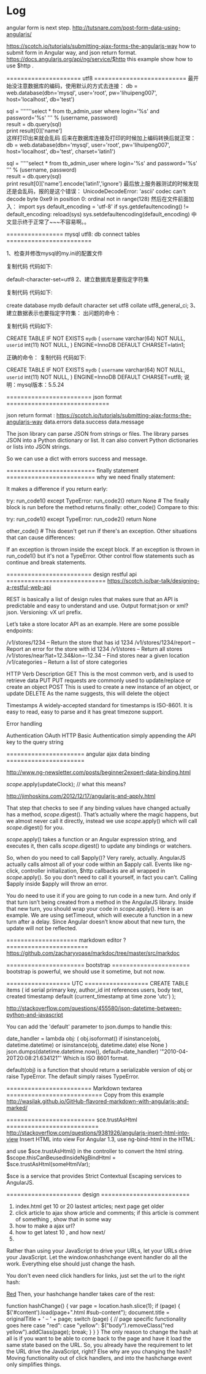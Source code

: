 # Log

angular form is next step.   http://tutsnare.com/post-form-data-using-angularjs/

https://scotch.io/tutorials/submitting-ajax-forms-the-angularjs-way  how to submit form in Angular way, and json return format.
https://docs.angularjs.org/api/ng/service/$http   this example show how to use $http .

===================== utf8 ==========================
最开始没注意数据库的编码，使用默认的方式去连接：
db = web.database(dbn='mysql', user='root', pw='lihuipeng007', host='localhost', db='test')  
  
sql = '''''''select * from tb_admin_user where login='%s' and password='%s' ''' % (username, password)  
result = db.query(sql)  
print result[0]['name']  
这样打印出来就会乱码
后来在数据库连接及打印的时候加上编码转换后就正常：
db = web.database(dbn='mysql', user='root', pw='lihuipeng007', host='localhost', db='test', charset='latin1')  
  
sql = '''''select * from tb_admin_user where login='%s' and password='%s' ''' % (username, password)  
result = db.query(sql)  
print result[0]['name'].encode('latin1','ignore') 
最后放上服务器测试的时候发现还是会乱码，报的是这个错误：
UnicodeDecodeError: 'ascii' codec can't decode byte 0xe9 in position 0: ordinal not in range(128)
然后在文件前面加入：
import sys 
default_encoding = 'utf-8' 
if sys.getdefaultencoding() != default_encoding: 
    reload(sys) 
    sys.setdefaultencoding(default_encoding) 
中文显示终于正常了~~~不容易啊。。

================ mysql utf8: db connect tables ========================

1、检查并修改mysql的my.ini的配置文件

复制代码 代码如下:

default-character-set=utf8
2、建立数据库是要指定字符集

复制代码 代码如下:

create database mydb default character set utf8 collate utf8_general_ci;
3、建立数据表示也要指定字符集：
出问题的命令： 

复制代码 代码如下:

CREATE TABLE IF NOT EXISTS `mydb` ( 
  `username` varchar(64) NOT NULL, 
  `userid` int(11) NOT NULL, 
 ) ENGINE=InnoDB DEFAULT CHARSET=latin1; 
  
正确的命令： 
复制代码 代码如下:

CREATE TABLE IF NOT EXISTS `mydb` ( 
  `username` varchar(64) NOT NULL, 
  `userid` int(11) NOT NULL, 
 ) ENGINE=InnoDB DEFAULT CHARSET=utf8;
说明：mysql版本：5.5.24


======================== json format =============================

json return format : https://scotch.io/tutorials/submitting-ajax-forms-the-angularjs-way
data.errors
data.success 
data.message

The json library can parse JSON from strings or files. The library parses JSON into a Python dictionary or list. It can also convert Python dictionaries or lists into JSON strings.

So we can use a dict with errors success and message.


========================= finally statement =========================
why we need finally statement:

It makes a difference if you return early:

try:
    run_code1()
except TypeError:
    run_code2()
    return None   # The finally block is run before the method returns
finally:
    other_code()
Compare to this:

try:
    run_code1()
except TypeError:
    run_code2()
    return None   

other_code()  # This doesn't get run if there's an exception.
Other situations that can cause differences:

If an exception is thrown inside the except block.
If an exception is thrown in run_code1() but it's not a TypeError.
Other control flow statements such as continue and break statements.

======================== design restful api ============================
https://scotch.io/bar-talk/designing-a-restful-web-api

REST is basically a list of design rules that makes sure that an API is predictable and easy to understand and use.
Output format:json or xml? json.
Versioning: vX url prefix.

Let’s take a store locator API as an example. Here are some possible endpoints:

/v1/stores/1234 – Return the store that has id 1234
/v1/stores/1234/report – Report an error for the store with id 1234
/v1/stores – Return all stores
/v1/stores/near?lat=12.34&lon=-12.34 – Find stores near a given location
/v1/categories – Return a list of store categories

HTTP Verb    Description
GET    This is the most common verb, and is used to retrieve data
PUT    PUT requests are commonly used to update/replace or create an object
POST    This is used to create a new instance of an object, or update
DELETE    As the name suggests, this will delete the object

Timestamps
A widely-accepted standard for timestamps is ISO-8601. It is easy to read, easy to parse and it has great timezone support.

Error handling

Authentication
OAuth
HTTP Basic Authentication 
simply appending the API key to the query string

====================== angular ajax data binding ======================

http://www.ng-newsletter.com/posts/beginner2expert-data-binding.html

$scope.$apply(updateClock); // what this means?

http://jimhoskins.com/2012/12/17/angularjs-and-apply.html

That step that checks to see if any binding values have changed actually has a method, $scope.$digest(). That’s actually where the magic happens, but we almost never call it directly, instead we use $scope.$apply() which will call $scope.$digest() for you.

$scope.$apply() takes a function or an Angular expression string, and executes it, then calls $scope.$digest() to update any bindings or watchers.

So, when do you need to call $apply()? Very rarely, actually. AngularJS actually calls almost all of your code within an $apply call. Events like ng-click, controller initialization, $http callbacks are all wrapped in $scope.$apply(). So you don’t need to call it yourself, in fact you can’t. Calling $apply inside $apply will throw an error.

You do need to use it if you are going to run code in a new turn. And only if that turn isn’t being created from a method in the AngularJS library. Inside that new turn, you should wrap your code in $scope.$apply(). Here is an example. We are using setTimeout, which will execute a function in a new turn after a delay. Since Angular doesn’t know about that new turn, the update will not be reflected.

==================== markdown editor ? =======================
https://github.com/zacharyvoase/markdoc/tree/master/src/markdoc


====================== bootstrap ======================
bootstrap is powerful, we should use it sometime, but not now.

================== UTC ==================
CREATE TABLE items (
    id serial primary key,
    author_id int references users,
    body text,
    created timestamp default (current_timestamp at time zone 'utc')
);

http://stackoverflow.com/questions/455580/json-datetime-between-python-and-javascript 

You can add the 'default' parameter to json.dumps to handle this:

date_handler = lambda obj: (
    obj.isoformat()
    if isinstance(obj, datetime.datetime)
    or isinstance(obj, datetime.date)
    else None
)
json.dumps(datetime.datetime.now(), default=date_handler)
'"2010-04-20T20:08:21.634121"'
Which is ISO 8601 format.

default(obj) is a function that should return a serializable version of obj or raise TypeError. The default simply raises TypeError.

======================== Markdown textarea ===========================
Copy from this example
http://wasilak.github.io/GitHub-flavored-markdown-with-angularjs-and-marked/

========================= sce.trustAsHtml ==========================
http://stackoverflow.com/questions/9381926/angularjs-insert-html-into-view
Insert HTML into view
For Angular 1.3, use ng-bind-html in the HTML:
<div ng-bind-html="thisCanBeusedInsideNgBindHtml"></div>
and use $sce.trustAsHtml() in the controller to convert the html string.
$scope.thisCanBeusedInsideNgBindHtml = $sce.trustAsHtml(someHtmlVar);

$sce is a service that provides Strict Contextual Escaping services to AngularJS.

===================== design =========================
1. index.html get 10 or 20 lastest articles; next page get older
2. click article to ajax show article and comments; if this article is comment of something , show that in some way
3. how to make a ajax url?
4. how to get latest 10 , and how next/
5. 


Rather than using your JavaScript to drive your URLs, let your URLs drive your JavaScript. Let the window.onhashchange event handler do all the work. Everything else should just change the hash.

You don't even need click handlers for links, just set the url to the right hash:

<a href="#red">Red</a>
Then, your hashchange handler takes care of the rest:

function hashChange() {
    var page = location.hash.slice(1);
    if (page) {
        $('#content').load(page+".html #sub-content");
        document.title = originalTitle + ' – ' + page;
        switch (page) {
            // page specific functionality goes here
            case "red":
            case "yellow":
                $("body").removeClass("red yellow").addClass(page);
                break;
        }
    }
}
The only reason to change the hash at all is if you want to be able to come back to the page and have it load the same state based on the URL. So, you already have the requirement to let the URL drive the JavaScript, right? Else why are you changing the hash? Moving functionality out of click handlers, and into the hashchange event only simplifies things.
